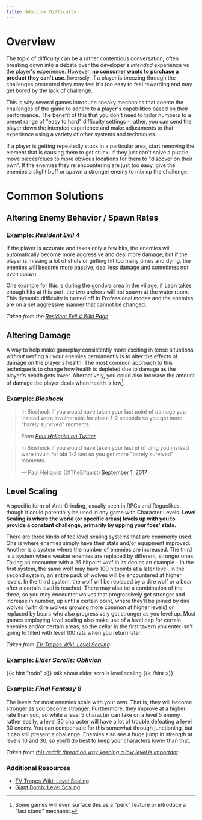 ```yaml
---
title: Adaptive Difficulty
---
```


# Overview

The topic of difficulty can be a rather contentious conversation, often breaking down into a debate over the developer's _intended_ experience vs the player's experience. However, **no consumer wants to purchase a product they can't use**. Inversely, if a player is breezing through the challenges presented they may feel it's too easy to feel rewarding and may get bored by the lack of challenge.

This is why several games introduce sneaky mechanics that coerce the challenges of the game to adhere to a player's capabilities based on their performance. The benefit of this that you don't need to tailor numbers to a preset range of "easy to hard" difficulty settings - rather, you can send the player down the intended experience and make adjustments to that experience using a variety of other systems and techniques.

If a player is getting repeatedly stuck in a particular area, start removing the element that is causing them to get stuck. If they just can't solve a puzzle, move pieces/clues to more obvious locations for them to "discover on their own". If the enemies they're encountering are just too easy, give the enemies a slight buff or spawn a stronger enemy to 
mix up the challenge.

# Common Solutions

## Altering Enemy Behavior / Spawn Rates

### Example: _Resident Evil 4_

If the player is accurate and takes only a few hits, the enemies will automatically become more aggressive and deal more damage, but if the player is missing a lot of shots or getting hit too many times and dying, the enemies will become more passive, deal less damage and sometimes not even spawn.

One example for this is during the gondola area in the village, if Leon takes enough hits at this part, the two archers will not spawn at the water room. This dynamic difficulty is turned off in Professional modes and the enemies are on a set aggressive manner that cannot be changed.

_Taken from the [Resident Evil 4 Wiki Page](https://residentevil.fandom.com/wiki/Main_game_(RE4))_

## Altering Damage

A way to help make gameplay consistently more exciting in tense situations _without_ nerfing all your enemies permanently is to alter the effects of damage on the player's health. The most common approach to this technique is to change how health is depleted due to damage as the player's health gets lower. Alternatively, you could also increase the amount of damage the player deals when health is low[^damage-boost].

[^damage-boost]: Some games will even surface this as a "perk" feature or introduce a "last stand" mechanic.

### Example: _Bioshock_

> In Bioshock if you would have taken your last point of damage you instead were invulnerable for about 1-2 seconds so you get more "barely survived" moments.
>
> _From [Paul Hellquist on Twitter](https://twitter.com/TheElfquist/status/903694421434277888)_

<blockquote class="twitter-tweet"><p lang="en" dir="ltr">In Bioshock if you would have taken your last pt of dmg you instead were invuln for abt 1-2 sec so you get more &quot;barely survived&quot; moments.</p>&mdash; Paul Hellquist (@TheElfquist) <a href="https://twitter.com/TheElfquist/status/903694421434277888">September 1, 2017</a></blockquote>


## Level Scaling

A specific form of Anti-Grinding, usually seen in RPGs and Roguelikes, though it could potentially be used in any game with Character Levels. **Level Scaling is where the world (or specific areas) levels up with you to provide a constant challenge, primarily by upping your foes' stats.**

There are three kinds of foe level scaling systems that are commonly used. One is where enemies simply have their stats and/or equipment improved. Another is a system where the number of enemies are increased. The third is a system where weaker enemies are replaced by different, stronger ones. Taking an encounter with a 25 hitpoint wolf in its den as an example - In the first system, the same wolf may have 100 hitpoints at a later level. In the second system, an entire pack of wolves will be encountered at higher levels. In the third system, the wolf will be replaced by a dire wolf or a bear after a certain level is reached. There may also be a combination of the three, so you may encounter wolves that progressively get stronger and increase in number, up until a certain point, where they'll be joined by dire wolves (with dire wolves growing more common at higher levels) or replaced by bears who also progressively get stronger as you level up. Most games employing level scaling also make use of a level cap for certain enemies and/or certain areas, so the cellar in the first tavern you enter isn't going to filled with level 100 rats when you return later. 

_Taken from [TV Tropes Wiki: Level Scaling](https://tvtropes.org/pmwiki/pmwiki.php/Main/LevelScaling)_

### Example: _Elder Scrolls: Oblivion_

{{< hint "todo" >}}
talk about elder scrolls level scaling
{{< /hint >}}

### Example: _Final Fantasy 8_

The levels for most enemies scale with your own. That is, they will become stronger as you become stronger. Furthermore, they improve at a higher rate than you, so while a level 5 character can take on a level 5 enemy rather easily, a level 30 character will have a lot of trouble defeating a level 30 enemy. You can compensate for this somewhat through junctioning, but it can still present a challenge. Enemies also see a huge jump in strength at levels 10 and 30, so you'll do best to keep your characters lower than that.

_Taken from [this reddit thread on why keeping a low level is important](https://www.reddit.com/r/FinalFantasy/comments/28gvqn/why_is_keeping_a_low_level_in_ffviii_important/)_

### Additional Resources

- [TV Tropes Wiki: Level Scaling](https://tvtropes.org/pmwiki/pmwiki.php/Main/LevelScaling)
- [Giant Bomb: Level Scaling](https://www.giantbomb.com/level-scaling/3015-608/)
